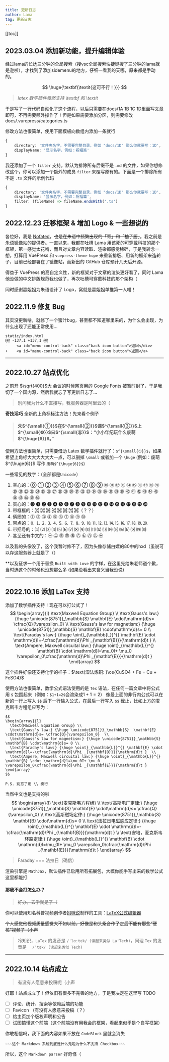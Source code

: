 ```yaml
---
title: 更新日志
author: Lama
tag: 更新日志
---
```


[[toc]]

## 2023.03.04 添加新功能，提升编辑体验

经过lama的长达三分钟的全局搜索（搜vsc全局搜索快捷键搜了三分钟的lama就是逊啦），才找到了添加sidemenu的地方，仔细一看我的天哪，原来都是手动的。

$$
\huge{\textbf{\textit{这可不行！}}}
$$

> *latex 数学插件竟然支持 \textbf 和 \textit*

于是写了一行代码自动化了这个流程，以后只需要在docs/1A 1B 1C 1D里面写文章即可，不再需要额外操作了！但是如果需要添加分区，则需要修改 docs/.vurepress/categories.ts

修改方法也很简单，使用下面模板向数组内添加一条就行

```typescript
{ 
    directory: '文件夹名字，不需要完整目录，例如 "docs/1D" 那么你就要写：1D', 
    displayName: '显示名字，例如：祝福篇'
}
```

我还添加了一个 `filter` 支持，默认为排除所有后缀不是 `.md` 的文件，如果你想修改这个，你可以添加一个额外的成员 `filter` 来覆写原有的。下面是一个排除所有不是 `.ts` 文件的示例代码

```typescript
{ 
    directory: '文件夹名字，不需要完整目录，例如 "docs/1D" 那么你就要写：1D', 
    displayName: '显示名字，例如：祝福篇',
    filter: (fileName) => fileName.endsWith('.ts')
}
```

## 2022.12.23 迁移框架 & 增加 Logo & 一些想说的

各位好，我是 [Nofated](https://nofated.win)，~~也是在朱语中频繁出现的「寄」和「柚子厨」~~。我之前是朱语镜像站的提供者。一直以来，我都在吐槽 Lama 用该死的可穿戴科技的那个框架，第一感觉太花哨，而且对文章内容读取、渲染都感觉稀碎，于是我转念一想，打算用 VuePress 和 `vuepress-theme-hope` 来重新排版、用新的框架来造轮子，目前已经部署在了镜像站，而新出的 GitHub 仓库预计几天后开源。

得益于 VuePress 的高自定义性，新的框架对于文章的渲染更好看了，同时 Lama 他没做的中文排版规范我也做了，再次吐槽可穿戴科技的那个架构（

同时感谢赢姐姐为朱语设计了 Logo，窝就是赢姐姐单推第一人喵！

## 2022.11.9 修复 Bug

其实没更新啥，就修了一个蜜汁bug，甚至都不知道哪里来的，为什么会出现，为什么出现了还能正常使用...

```
static/index.html
@@ -137,1 +137,1 @@
-    <a id="menu-control-back" class="back icon button">返回</div>
+    <a id="menu-control-back" class="back icon button">返回</a>
```
---

## 2022.10.27 站点优化

之前开 $\sqrt{400}$大 会议的时候网页用的 Google Fonts 被暂时封了，于是我切了一个国内源，然后我就忘了写更新日志了...

> 别问我为什么不直接写，我服务器是阿里云的（

**奇技淫巧**
全新的上角标标注方法！先来看个例子

> #### 朱$^{\small{①}}$在$^{\small{②}}$课$^{\small{③}}$上$^{\small{❹}}$曰$^{\small{㊄}}$：“小小年纪玩什么废萌$^{\huge{6}}$。”

使用方法也很简单，只需要借助 Latex 数学插件就行了：`$^{\small{①}}$`，如果希望上角标大大大大大大一点，可以删掉 `\small` 或者加一个 `\huge` (例如：废萌$^{\huge{6}}$ 写作 `废萌$^{\huge{6}}$`)

一些常见的数字：（全部都是`Unicode`）
1. 空心的：⓪ ① ② ③ ④ ⑤ ⑥ ⑦ ⑧ ⑨ ⑩ ⑪ ⑫ ⑬ ⑭ ⑮ ⑯ ⑰ ⑱ ⑲ ⑳ ㉑ ㉒ ㉓ ㉔ ㉕ ㉖ ㉗ ㉘ ㉙ ㉚ ㉛ ㉜ ㉝ ㉞ ㉟ ㊱ ㊲ ㊳ ㊴ ㊵ ㊶ ㊷ ㊸ ㊹ ㊺ ㊻ ㊼ ㊽ ㊾ ㊿
2. 实心的：⓿ ❶ ❷ ❸ ❹ ❺ ❻ ❼ ❽ ❾ ❿ ⓫ ⓬ ⓭ ⓮ ⓯ ⓰ ⓱ ⓲ ⓳ ⓴
3. 带框框的：㉈ ㉉ ㉊ ㉋ ㉌ ㉍ ㉎ ㉏（？？）
4. 俩圈的：⓵ ⓶ ⓷ ⓸ ⓹ ⓺ ⓻ ⓼ ⓽ ⓾
5. 带点的：🄀 ⒈ ⒉ ⒊ ⒋ ⒌ ⒍ ⒎ ⒏ ⒐ ⒑ ⒒ ⒓ ⒔ ⒕ ⒖ ⒗ ⒘ ⒙ ⒚ ⒛
6. 带括号的：⑴ ⑵ ⑶ ⑷ ⑸ ⑹ ⑺ ⑻ ⑼ ⑽ ⑾ ⑿ ⒀ ⒁ ⒂ ⒃ ⒄ ⒅ ⒆ ⒇
7. 甚至还有中文的：㊀ ㊁ ㊂ ㊃ ㊄ ㊅ ㊆ ㊇ ㊈ ㊉

以及我的头像没了，这个我暂时修不了，因为头像存储白嫖的80中的hxd（虽说可以存这服务器上就是了（）

**以及征求一个用于替换 `Built with Love` 的字样，在这里先给朱老师道个歉，当时选这个的时候也没想那么多 ~~(如果没看出来含义当我没说)~~

---

## 2022.10.16 添加 LaTex 支持

添加了数学插件支持！现在可以打公式了！
$$
\begin{array}{l}
  \text{Maxwell Equation Group} \\
  \text{Gauss's law:} {\huge \unicode{8751}}_\mathbb{S}  \mathbf{E} \cdot\mathrm{d}s= \cfrac{Q}{\varepsilon_0}  \\
  \text{Gauss's law for magnetism:} {\huge \unicode{8751}}_\mathbb{S}  \mathbf{B} \cdot\mathrm{d}s= 0 \\
  \text{Faraday's law:} {\huge \oint}_{\mathbb{L}}^{} \mathbf{E} \cdot \mathrm{d}l=-\cfrac{\mathrm{d}\Phi _{\mathbf{B}}}{\mathrm{d}t }  \\
  \text{Ampere, Maxwell circuital law:} {\huge \oint}_{\mathbb{L}}^{} \mathbf{B} \cdot \mathrm{d}l=\mu_0I+ \mu_0 \varepsilon_0\cfrac{\mathrm{d}\Phi _{\mathbf{E}}}{\mathrm{d}t }
\end{array}
$$

这个插件好像还支持化学的样子：$\text{湿法炼铜: }\ce{CuSO4 + Fe = Cu + FeSO4}$

使用方法也很简单，数学公式语法使用的是 `Tex` 语法，在任何一篇文章中将公式用 `$` 包围起来（例如：`$1+1=2$`会渲染成$1+1=2$）
像最上面的非行内公式可以在新的一行上写入 `$$` 后下一行输入公式，在最后一行写入 `$$` 截止，比如上方的麦克斯韦方程组应写为：

```
$$
\begin{array}{l}
  \text{Maxwell Equation Group} \\
  \text{Gauss's law:} {\huge \unicode{8751}}_\mathbb{S}  \mathbf{E} \cdot\mathrm{d}s= \cfrac{Q}{\varepsilon_0}  \\
  \text{Gauss's law for magnetism:} {\huge \unicode{8751}}_\mathbb{S}  \mathbf{B} \cdot\mathrm{d}s= 0 \\
  \text{Faraday's law:} {\huge \oint}_{\mathbb{L}}^{} \mathbf{E} \cdot \mathrm{d}l=-\cfrac{\mathrm{d}\Phi _{\mathbf{B}}}{\mathrm{d}t }  \\
  \text{Ampere, Maxwell circuital law:} {\huge \oint}_{\mathbb{L}}^{} \mathbf{B} \cdot \mathrm{d}l=\mu_0I+ \mu_0 \varepsilon_0\cfrac{\mathrm{d}\Phi _{\mathbf{E}}}{\mathrm{d}t }
\end{array}
$$

P.S. 别忘了用 \\ 换行
```

当然中文也是支持的啦
$$
\begin{array}{l}
  \text{麦克斯韦方程组} \\
  \text{高斯电厂定律:} {\huge \unicode{8751}}_\mathbb{S}  \mathbf{E} \cdot\mathrm{d}s= \cfrac{Q}{\varepsilon_0}  \\
  \text{高斯磁场定律:} {\huge \unicode{8751}}_\mathbb{S}  \mathbf{B} \cdot\mathrm{d}s= 0 \\
  \text{法拉日电磁感应定律:} {\huge \oint}_{\mathbb{L}}^{} \mathbf{E} \cdot \mathrm{d}l=-\cfrac{\mathrm{d}\Phi _{\mathbf{B}}}{\mathrm{d}t }  \\
  \text{安培，麦克斯韦环路定律:} {\huge \oint}_{\mathbb{L}}^{} \mathbf{B} \cdot \mathrm{d}l=\mu_0I+ \mu_0 \varepsilon_0\cfrac{\mathrm{d}\Phi _{\mathbf{E}}}{\mathrm{d}t }
\end{array}
$$
> Faraday === 法拉日（确信）

渲染引擎是 `MathJax`，默认插件已启用所有拓展包，大概你能手写出来的数学公式这里都能打

#### 那我不会打怎么办？

> ~~好办，去学就是了（~~

你可以使用知名科普视频创作者[妈咪说](https://www.youtube.com/c/%E5%A6%88%E5%92%AA%E8%AF%B4MommyTalk)制作的工具：[LaTeX公式编辑器](https://www.latexlive.com/home)

~~个人感觉他视频质量感觉大不如以前，好像是和头条合作了之后不能有那些“硬核”视频了（小声~~

> 冷知识，`LaTex` 的发音是 `/ˈlɑːtɛk/ (读起来类似 La'Tech)`，同理 `Tex` 的发音是 `  /ˈtɛk/ (读起来类似 Tech)`
---

## 2022.10.14 站点成立
> 有没有人愿意来投稿呢（小声

好耶！站点成立了！但依旧有很多不完善的地方，于是我决定在这里写 TODO

- [ ] 评论、统计、搜索等依赖后端的功能
- [ ] Favicon （有没有人愿意来投稿（？）
- [ ] 给主页加个版权声明和公告
- [ ] 试图搞懂这个前端（这个前端没有用我会的框架，看起来似乎是个自写框架）

你敢相信吗，我下面的内容如果不放在 `CodeBlock` 里就会消失
```
~~~这个 Markdown 系统到底是什么鬼啦为什么不支持 Checkbox~~~
```

所以，这个 `Markdown parser` 好奇怪（
